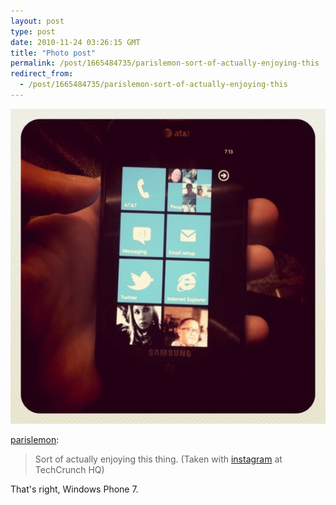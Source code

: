 ```yaml
---
layout: post
type: post
date: 2010-11-24 03:26:15 GMT
title: "Photo post"
permalink: /post/1665484735/parislemon-sort-of-actually-enjoying-this
redirect_from: 
  - /post/1665484735/parislemon-sort-of-actually-enjoying-this
---
```

![](/assets/images/tumblr_lcdczrqHdD1qz4gevo1_640.jpg)

<p><a href="http://parislemon.com/post/1665363144/sort-of-actually-enjoying-this-thing-taken-with" class="tumblr_blog">parislemon</a>:</p>

<blockquote><p>Sort of actually enjoying this thing.  (Taken with <a href="http://instagr.am">instagram</a> at TechCrunch HQ)</p></blockquote>
That's right, Windows Phone 7.